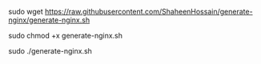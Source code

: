 sudo wget https://raw.githubusercontent.com/ShaheenHossain/generate-nginx/generate-nginx.sh

sudo chmod +x generate-nginx.sh

sudo ./generate-nginx.sh


